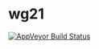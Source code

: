 # wg21

 [![AppVeyor Build Status](https://ci.appveyor.com/api/projects/status/github/twon/wg21?svg=true&branch=dev_twon_appveyor)](https://ci.appveyor.com/project/twon/wg21)
 
